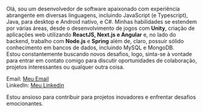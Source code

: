 Olá, sou um desenvolvedor de software apaixonado com experiência abrangente em diversas linguagens, incluindo JavaScript (e Typescript), Java, para desktop e Android nativo, e C#. Minhas habilidades se estendem por várias áreas, desde o desenvolvimento de jogos com **Unity**, criação de aplicações web utilizando **ReactJS, Next.js e Angular** e, no lado do backend, trabalho com **Node.js** e **Spring** além de, claro, possuir sólido conhecimento em bancos de dados, incluindo MySQL e MongoDB.<br>
Estou constantemente buscando novos desafios, logo, sinta-se à vontade para entrar em contato comigo para discutir oportunidades de colaboração, projetos interessantes ou qualquer outra coisa.

Email: [Meu Email](mailto:kenned14santos@gmail.com)<br>
LinkedIn: [Meu Linkedin](https://www.linkedin.com/in/kennedfer/)

Estou ansioso para contribuir para projetos inovadores e enfrentar desafios emocionantes.
